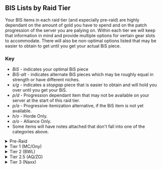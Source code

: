 ## BIS Lists by Raid Tier

Your BIS items in each raid tier (and especially pre-raid) are highly dependant on the amount of gold you have to spend and on the patch progression of the server you are palying on. Within each tier we will keep that information in mind and provide multiple options for vertain gear slots to accommodate. There will also be non-optimal options listed that may be easier to obtain to get until you get your actual BiS piece.

### Key

- *BiS* - indicates your optimal BiS piece
- *BiS-alt* - indicates alternate BiS pieces which may be roughly equal in strength or have different niches.
- *s/g* - indicates a *stopgap* piece that is easier to obtain and will hold you over until you get your BiS.
- *p/d* - Progression dependant item that may not be available on your server at the start of this raid tier.
- *p/a* - Progressive itemization alternative, if the BiS item is not yet available.
- *h/o* - Horde Only.
- *a/o* - Alliance Only.
- Some items will have notes attached that don't fall into one of the categories above.


<details><summary>Pre-Raid</summary>

### Tanking
|   Gear Slot   | Notes | Item |
| ------------- | ----- | ---- |
| **Head**      |
| **Neck**      |
| **Shoulders** |
| **Cloak**     |
| **Chest**     |
| **Bracers**   |
| **Gloves**    |
| **Belt**      |
| **Pants**     |
| **Boots**     |
| **Rings**     |
| **Trinket**   | *BiS* | [Blackhand's Breadth](https://classicdb.ch/?item=13965)<br>&ensp;- *a/o* Quest Reward: [General Drakkisath's Demise](https://classicdb.ch/?quest=5102)<br>&ensp;- *h/o* Quest Reward: [For the Horde!](https://classicdb.ch/?quest=4974) |
|               | *BiS* | [Hand of Justice](https://classicdb.ch/?item=11815)<br>&ensp;- Dungeon Drop: [Emperor Dagran Thaurissan in BRD](https://classicdb.ch/?npc=9019) |
|               | *h/o*, *s/g* |  [Rune of the Guard Captain](https://classicdb.ch/?item=19120)<br>&ensp; - Quest Reward: [Job Opening: Guard Captain of Revantusk Village](https://classicdb.ch/?quest=7862) |
| **Weapon**   | *BiS* | [Ironfoe](https://classicdb.ch/?item=11684)<br>&ensp;Dungeon Drop: [Emperor Dagran Thaurissan in BRD](https://classicdb.ch/?npc=9019) |
|              | *BiS-alt*, *p/d* | [Alcor's Sunrazor](https://classicdb.ch/?item=14555-7)<br>&ensp;- World Drop from lvl 58+ elites<br>&ensp;- *Note*: The 1.2 Version of this dagger is BoP, greatly reducing your ability to get it. The 1.9 Version is BoE and can be bought on the auction. |
|              | *s/g* | [Mirah's Song](https://classicdb.ch/?item=15806)<br>&ensp;- Quest Reward: [Kirtonos the Herald](https://classicdb.ch/?quest=5384) |
| **Shield**   | *BiS* | [Draconian Deflector](https://classicdb.ch/?item=12602)<br>&ensp;- Dungeon Drop: [General Drakkisath in UBRS](https://classicdb.ch/?npc=10363)

#### DPS
|   Gear Slot   | Notes | Item |
| ------------- | ----- | ---- |
| **Head**      |
| **Neck**      | *BiS* | [Mark of Fordring](https://classicdb.ch/?item=15411)<br>&ensp;- Quest Reward: [In Dreams](https://classicdb.ch/?quest=5944) |
| **Shoulders** | *BiS* | [Truestrike Shoulders](https://classicdb.ch/?item=12927)<br>&ensp;- Dungeon Drop: [Pyroguard Emberseer in UBRS](https://classicdb.ch/?npc=9816)<br>&ensp;- *Note*: This piece is HIGHLY contested, you might be better off going for a stopgap piece ASAP
| **Cloak**     |
| **Chest**     |
| **Bracers**   |
| **Gloves**    |
| **Belt**      |
| **Pants**     |
| **Boots**     |
| **Rings**     | *BiS*, *p/d* | [Don Julio's Band](https://classicdb.ch/?item=19325)<br>&ensp;- AV Exalted reward, may not be available early on |
|               | *BiS* | [Painweaver Band](https://classicdb.ch/?item=13098)<br>&ensp;- Dungeon Drop: [General Drakkisath in UBRS](https://classicdb.ch/?npc=10363) |
| **Trinket**   |
| **Weapon**    | *BiS*, *For Human* | [Ironfoe](https://classicdb.ch/?item=11684)<br>&ensp;Dungeon Drop: [Emperor Dagran Thaurissan in BRD](https://classicdb.ch/?npc=9019) |
| **Shield**    |

</details>

<details><summary>Tier 1 (MC/Ony)</summary>

#### TABLE TEMPLATE
|   Gear Slot   | Notes | Item |
| ------------- | ----- | ---- |
| **Head**      |
| **Neck**      |
| **Shoulders** |
| **Cloak**     |
| **Chest**     |
| **Bracers**   |
| **Gloves**    |
| **Belt**      |
| **Pants**     |
| **Boots**     |
| **Rings**     |
| **Trinket**   |
| **Weapon**    |
| **Shield**    |

</details>

<details><summary>Tier 2 (BWL)</summary>

#### TABLE TEMPLATE
|   Gear Slot   | Notes | Item |
| ------------- | ----- | ---- |
| **Head**      |
| **Neck**      |
| **Shoulders** |
| **Cloak**     |
| **Chest**     |
| **Bracers**   |
| **Gloves**    |
| **Belt**      |
| **Pants**     |
| **Boots**     |
| **Rings**     |
| **Trinket**   |
| **Weapon**    |
| **Shield**    |

</details>

<details><summary>Tier 2.5 (AQ/ZG)</summary>

#### TABLE TEMPLATE
|   Gear Slot   | Notes | Item |
| ------------- | ----- | ---- |
| **Head**      |
| **Neck**      |
| **Shoulders** |
| **Cloak**     |
| **Chest**     |
| **Bracers**   |
| **Gloves**    |
| **Belt**      |
| **Pants**     |
| **Boots**     |
| **Rings**     |
| **Trinket**   |
| **Weapon**    |
| **Shield**    |

</details>

<details><summary>Tier 3 (Naxx)</summary>

#### TABLE TEMPLATE
|   Gear Slot   | Notes | Item |
| ------------- | ----- | ---- |
| **Head**      |
| **Neck**      |
| **Shoulders** |
| **Cloak**     |
| **Chest**     |
| **Bracers**   |
| **Gloves**    |
| **Belt**      |
| **Pants**     |
| **Boots**     |
| **Rings**     |
| **Trinket**   |
| **Weapon**    |
| **Shield**    |

</details>

